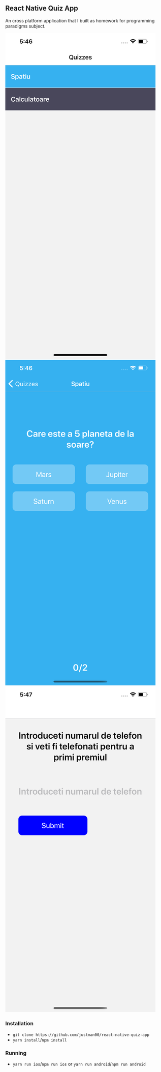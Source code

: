 ## React Native Quiz App

An cross platform application that I built as homework for programming paradigms subject.

![Index Screen](./assets/index.png)
![Quiz Screen](./assets/quizz.png)
![Success Screen](./assets/success.png)

### Installation

- `git clone https://github.com/justman00/react-native-quiz-app`
- `yarn install`/`npm install`

### Running

- `yarn run ios`/`npm run ios` or `yarn run android`/`npm run android`
